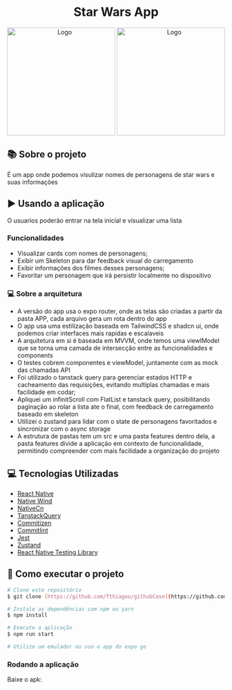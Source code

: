 <h1 align="center" justify="center">
    Star Wars App
  </h1>
  
  <div align="center">
      <img align="center" alt="Logo" title="#logo" width="250px" src="https://github.com/Tthiagoo/star-wars-app/assets/51219408/a97955e2-0f8f-45ad-8baf-1146010fe592">
       <img align="center" alt="Logo" title="#logo" width="250px" src="https://github.com/Tthiagoo/star-wars-app/assets/51219408/00068223-a92e-46c9-a04e-50a8d411f710">

  </div>

  
  ## :books: Sobre o projeto
	
É um app onde podemos visulizar nomes de personagens de star wars e suas informações

## :arrow_forward: Usando a aplicação
O usuarios poderão entrar na tela inicial e visualizar uma lista

### Funcionalidades
- Visualizar cards com nomes de personagens;
- Exibir um Skeleton para dar feedback visual do carregamento
- Exibir informações dos filmes desses personagens;
- Favoritar um personagem que irá persistir localmente no dispositivo

### :computer: Sobre a arquitetura
- A versão do app usa o expo router, onde as telas são criadas a partir da pasta APP, cada arquivo gera um rota dentro do app
- O app usa uma estilização baseada em TailwindCSS e shadcn ui, onde podemos criar interfaces mais rapidas e escalaveis
- A arquitetura em si é baseada em MVVM, onde temos uma viewlModel que se torna uma camada de intersecção entre as funcionalidades e components
- O testes cobrem componentes e viewModel, juntamente com as mock das chamadas API
- Foi utilizado o tanstack query para gerenciar estados HTTP e cacheamento das requisições, evitando multiplas chamadas e mais facilidade em codar;
- Apliquei um infinitScroll com FlatList e tanstack query, posibilitando paginação ao rolar a lista ate o final, com feedback de carregamento baseado em skeleton
- Utilizei o zustand para lidar com o state de personagens favoritados e sincronizar com o async storage
- A estrutura de pastas tem um src e uma pasta features dentro dela, a pasta features divide a aplicação em contexto de funcionalidade, permitindo compreender com mais facilidade a organização do projeto
  

## :computer: Tecnologias Utilizadas
- [React Native](https://reactnative.dev/)
- [Native Wind](https://www.nativewind.dev/)
- [NativeCn](https://nativecn.mintlify.app/introduction)
- [TanstackQuery](https://tanstack.com/query/latest)
- [Commitizen](https://github.com/commitizen/cz-cli)
- [Commitlint](https://commitlint.js.org/)
- [Jest](https://jestjs.io/pt-BR/)
- [Zustand](https://zustand-demo.pmnd.rs/)
- [React Native Testing Library](https://testing-library.com/docs/react-native-testing-library/intro/)

## 🚀 Como executar o projeto

```bash
# Clone este repositório
$ git clone [https://github.com/Tthiagoo/githubCase](https://github.com/Tthiagoo/star-wars-app)

# Instale as dependências com npm ou yarn
$ npm install

# Execute a aplicação
$ npm run start

# Utilize um emulador ou uso o app do expo go
```



### Rodando a aplicação
Baixe o apk: 
  
